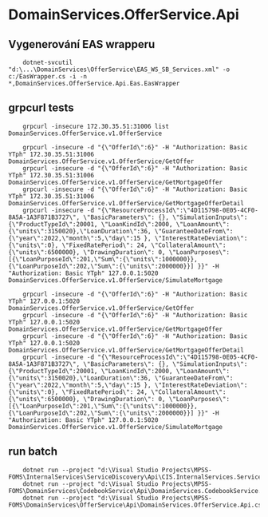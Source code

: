 ﻿# DomainServices.OfferService.Api

## Vygenerování EAS wrapperu
        dotnet-svcutil "d:\...\DomainServices\OfferService\EAS_WS_SB_Services.xml" -o c:/EasWrapper.cs -i -n *,DomainServices.OfferService.Api.Eas.EasWrapper

## grpcurl tests
        grpcurl -insecure 172.30.35.51:31006 list DomainServices.OfferService.v1.OfferService
       
        grpcurl -insecure -d "{\"OfferId\":6}" -H "Authorization: Basic YTph" 172.30.35.51:31006 DomainServices.OfferService.v1.OfferService/GetOffer
        grpcurl -insecure -d "{\"OfferId\":6}" -H "Authorization: Basic YTph" 172.30.35.51:31006 DomainServices.OfferService.v1.OfferService/GetMortgageOffer
        grpcurl -insecure -d "{\"OfferId\":6}" -H "Authorization: Basic YTph" 172.30.35.51:31006 DomainServices.OfferService.v1.OfferService/GetMortgageOfferDetail
        grpcurl -insecure -d "{\"ResourceProcessId\":\"4D115798-0E05-4CF0-8A5A-1A3F871B3727\", \"BasicParameters\": {}, \"SimulationInputs\": {\"ProductTypeId\":20001, \"LoanKindId\":2000, \"LoanAmount\":{\"units\":3150020},\"LoanDuration\":36, \"GuaranteeDateFrom\": {\"year\":2022,\"month\":5,\"day\":15 }, \"InterestRateDeviation\": {\"units\":0}, \"FixedRatePeriod\": 24, \"CollateralAmount\": {\"units\":6500000}, \"DrawingDuration\": 0, \"LoanPurposes\":[{\"LoanPurposeId\":201,\"Sum\":{\"units\":1000000}}, {\"LoanPurposeId\":202,\"Sum\":{\"units\":2000000}}] }}" -H "Authorization: Basic YTph" 127.0.0.1:5020 DomainServices.OfferService.v1.OfferService/SimulateMortgage

        grpcurl -insecure -d "{\"OfferId\":6}" -H "Authorization: Basic YTph" 127.0.0.1:5020 DomainServices.OfferService.v1.OfferService/GetOffer
        grpcurl -insecure -d "{\"OfferId\":6}" -H "Authorization: Basic YTph" 127.0.0.1:5020 DomainServices.OfferService.v1.OfferService/GetMortgageOffer
        grpcurl -insecure -d "{\"OfferId\":6}" -H "Authorization: Basic YTph" 127.0.0.1:5020 DomainServices.OfferService.v1.OfferService/GetMortgageOfferDetail
        grpcurl -insecure -d "{\"ResourceProcessId\":\"4D115798-0E05-4CF0-8A5A-1A3F871B3727\", \"BasicParameters\": {}, \"SimulationInputs\": {\"ProductTypeId\":20001, \"LoanKindId\":2000, \"LoanAmount\":{\"units\":3150020},\"LoanDuration\":36, \"GuaranteeDateFrom\": {\"year\":2022,\"month\":5,\"day\":15 }, \"InterestRateDeviation\": {\"units\":0}, \"FixedRatePeriod\": 24, \"CollateralAmount\": {\"units\":6500000}, \"DrawingDuration\": 0, \"LoanPurposes\":[{\"LoanPurposeId\":201,\"Sum\":{\"units\":1000000}}, {\"LoanPurposeId\":202,\"Sum\":{\"units\":2000000}}] }}" -H "Authorization: Basic YTph" 127.0.0.1:5020 DomainServices.OfferService.v1.OfferService/SimulateMortgage

## run batch
        dotnet run --project "d:\Visual Studio Projects\MPSS-FOMS\InternalServices\ServiceDiscovery\Api\CIS.InternalServices.ServiceDiscovery.Api.csproj"
        dotnet run --project "d:\Visual Studio Projects\MPSS-FOMS\DomainServices\CodebookService\Api\DomainServices.CodebookService.Api.csproj"
        dotnet run --project "d:\Visual Studio Projects\MPSS-FOMS\DomainServices\OfferService\Api\DomainServices.OfferService.Api.csproj"
